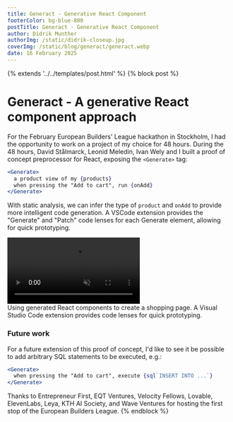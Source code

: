 ```yaml
---
title: Generact - Generative React Component
footerColor: bg-blue-800
postTitle: Generact - Generative React Component
author: Didrik Munther
authorImg: /static/didrik-closeup.jpg
coverImg: /static/blog/generact/generact.webp
date: 16 February 2025
---
```

{% extends '../../templates/post.html' %}
{% block post %}
# Generact - A generative React component approach

For the February European Builders' League hackathon in Stockholm, I had the opportunity to work on a project of my choice for 48 hours. During the 48 hours, David Stålmarck, Leonid Meledin, Ivan Wely and I built a proof of concept preprocessor for React, exposing the `<Generate>` tag:

```jsx
<Generate>
  a product view of my {products}
  when pressing the "Add to cart", run {onAdd}
</Generate>
```

With static analysis, we can infer the type of `product` and `onAdd` to provide more intelligent code generation. A VSCode extension provides the "Generate" and "Patch" code lenses for each Generate element, allowing for quick prototyping.

<div class="mb-6">
  <video autoplay loop muted playsinline class="w-full rounded-lg shadow-lg mb-3">
    <source src="/static/blog/generact/generact-demo.mp4" type="video/mp4">
    Your browser does not support the video tag.
  </video>
  <div class="text-sm text-gray-600 text-center max-w-md mx-auto">
    Using generated React components to create a shopping page. A Visual Studio Code extension provides code lenses for quick prototyping.
  </div>
</div>

### Future work

For a future extension of this proof of concept, I'd like to see it be possible to add arbitrary SQL statements to be executed, e.g.:

```jsx
<Generate>
  when pressing the "Add to cart", execute {sql`INSERT INTO ...`}
</Generate>
```

Thanks to Entrepreneur First, EQT Ventures, Velocity Fellows, Lovable, ElevenLabs, Leya, KTH AI Society, and Wave Ventures for hosting the first stop of the European Builders League.
{% endblock %}